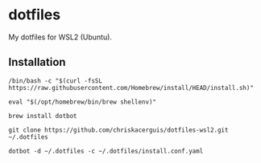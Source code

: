 # dotfiles

My dotfiles for WSL2 (Ubuntu).

## Installation

```shell
/bin/bash -c "$(curl -fsSL https://raw.githubusercontent.com/Homebrew/install/HEAD/install.sh)"
```

```shell
eval "$(/opt/homebrew/bin/brew shellenv)"
```

```shell
brew install dotbot
```

```shell
git clone https://github.com/chriskacerguis/dotfiles-wsl2.git ~/.dotfiles
```

```shell
dotbot -d ~/.dotfiles -c ~/.dotfiles/install.conf.yaml 
```